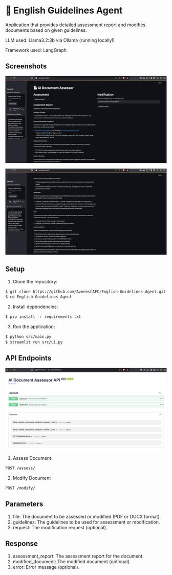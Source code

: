 # :book: English Guidelines Agent

Application that provides detailed assessment report and modifies documents based on given guidelines.

LLM used: Llama3.2:3b via Ollama (running locally!)

Framework used: LangGraph

## Screenshots

![Screenshot ](examples/Example%20-%20Assessing%20resume%20Part%20I.png)

![Screenshot 2](examples/Example%20-%20Assessing%20resume%20Part%20II.png)

## Setup

1. Clone the repository:
```bash
$ git clone https://github.com/AvneeshAFC/English-Guidelines-Agent.git
$ cd English-Guidelines-Agent
```

2. Install dependencies:
```bash
$ pip install -r requirements.txt
```

3. Run the application:
```bash
$ python src/main.py
$ streamlit run src/ui.py
```

## API Endpoints

![FastAPI Endpoints](examples/FastAPI%20Endpoints.png)

1. Assess Document
```bash
POST /assess/
```

2. Modify Document
```bash
POST /modify/
```

## Parameters

1. file: The document to be assessed or modified (PDF or DOCX format).
2. guidelines: The guidelines to be used for assessment or modification.
3. request: The modification request (optional).

## Response

1. assessment_report: The assessment report for the document.
2. modified_document: The modified document (optional).
3. error: Error message (optional).
